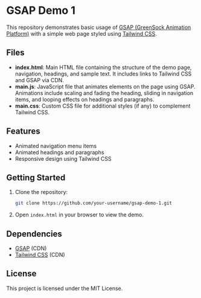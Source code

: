 # GSAP Demo 1

This repository demonstrates basic usage of [GSAP (GreenSock Animation Platform)](https://greensock.com/gsap/) with a simple web page styled using [Tailwind CSS](https://tailwindcss.com/).

## Files

- **index.html**: Main HTML file containing the structure of the demo page, navigation, headings, and sample text. It includes links to Tailwind CSS and GSAP via CDN.
- **main.js**: JavaScript file that animates elements on the page using GSAP. Animations include scaling and fading the heading, sliding in navigation items, and looping effects on headings and paragraphs.
- **main.css**: Custom CSS file for additional styles (if any) to complement Tailwind CSS.

## Features

- Animated navigation menu items
- Animated headings and paragraphs
- Responsive design using Tailwind CSS

## Getting Started

1. Clone the repository:
   ```bash
   git clone https://github.com/your-username/gsap-demo-1.git
   ```
2. Open `index.html` in your browser to view the demo.

## Dependencies

- [GSAP](https://cdnjs.cloudflare.com/ajax/libs/gsap/3.11.4/gsap.min.js) (CDN)
- [Tailwind CSS](https://unpkg.com/tailwindcss@^2/dist/tailwind.min.css) (CDN)

## License

This project is licensed under the MIT License.